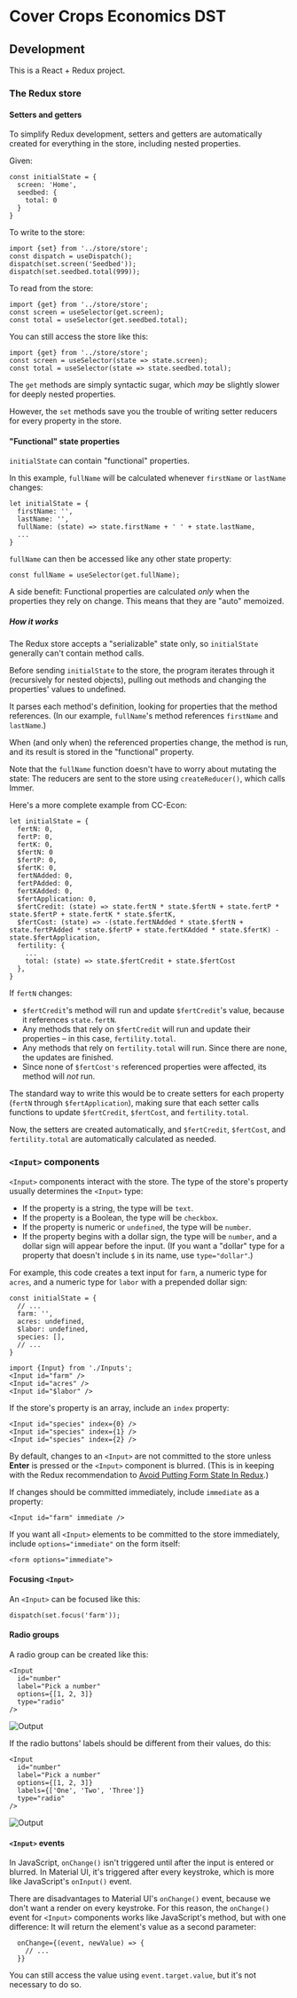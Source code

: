 # Cover Crops Economics DST

## Development ##
This is a React + Redux project.

### The Redux store ###

#### Setters and getters ####
To simplify Redux development, setters and getters are automatically created for everything in the store, including nested properties.

Given:
```
const initialState = {
  screen: 'Home',
  seedbed: {
    total: 0
  }
}
```

To write to the store:
```
import {set} from '../store/store';
const dispatch = useDispatch();
dispatch(set.screen('Seedbed'));
dispatch(set.seedbed.total(999));
```

To read from the store:
```
import {get} from '../store/store';
const screen = useSelector(get.screen);
const total = useSelector(get.seedbed.total);
```

You can still access the store like this:
```
import {get} from '../store/store';
const screen = useSelector(state => state.screen);
const total = useSelector(state => state.seedbed.total);
```

The `get` methods are simply syntactic sugar, which *may* be slightly slower for deeply nested properties.

However, the `set` methods save you the trouble of writing setter reducers for every property in the store.

#### "Functional" state properties ####

`initialState` can contain "functional" properties.

In this example, `fullName` will be calculated whenever `firstName` or `lastName` changes:

```
let initialState = {
  firstName: '',
  lastName: '',
  fullName: (state) => state.firstName + ' ' + state.lastName,
  ...
}
```

`fullName` can then be accessed like any other state property:
```
const fullName = useSelector(get.fullName);
```

A side benefit:  Functional properties are calculated *only* when the properties they rely on change.  This means that they are "auto" memoized.

##### How it works #####

The Redux store accepts a "serializable" state only, so `initialState` generally can't contain method calls.

Before sending `initialState` to the store, the program iterates through it (recursively for nested objects), pulling out methods and changing the properties' values to undefined.

It parses each method's definition, looking for properties that the method references.  (In our example, `fullName`'s method references `firstName` and `lastName`.)

When (and only when) the referenced properties change, the method is run, and its result is stored in the "functional" property.

Note that the `fullName` function doesn't have to worry about mutating the state:  The reducers are sent to the store using `createReducer()`, which calls Immer.

Here's a more complete example from CC-Econ:

```
let initialState = {
  fertN: 0,
  fertP: 0,
  fertK: 0,
  $fertN: 0
  $fertP: 0,
  $fertK: 0,
  fertNAdded: 0,
  fertPAdded: 0,
  fertKAdded: 0,
  $fertApplication: 0,
  $fertCredit: (state) => state.fertN * state.$fertN + state.fertP * state.$fertP + state.fertK * state.$fertK,
  $fertCost: (state) => -(state.fertNAdded * state.$fertN + state.fertPAdded * state.$fertP + state.fertKAdded * state.$fertK) - state.$fertApplication,
  fertility: {
    ...
    total: (state) => state.$fertCredit + state.$fertCost
  },
}
```

If `fertN` changes:

- `$fertCredit`'s method will run and update `$fertCredit`'s value, because it references `state.fertN`.
- Any methods that rely on `$fertCredit` will run and update their properties – in this case, `fertility.total`.
- Any methods that rely on `fertility.total` will run.  Since there are none, the updates are finished.
- Since none of `$fertCost's` referenced properties were affected, its method will *not* run.

The standard way to write this would be to create setters for each property (`fertN` through `$fertApplication`), making sure that each setter calls functions to update `$fertCredit`, `$fertCost`, and `fertility.total`.

Now, the setters are created automatically, and `$fertCredit`, `$fertCost`, and `fertility.total` are automatically calculated as needed.


### `<Input>` components ###

`<Input>` components interact with the store.  The type of the store's property usually determines the `<Input>` type:

- If the property is a string, the type will be `text`.
- If the property is a Boolean, the type will be `checkbox`.
- If the property is numeric or `undefined`, the type will be `number`.
- If the property begins with a dollar sign, the type will be `number`, and a dollar sign will appear before the input.
  (If you want a "dollar" type for a property that doesn't include `$` in its name, use `type="dollar"`.)

For example, this code creates a text input for `farm`, a numeric type for `acres`, and a numeric type for `labor` with a prepended dollar sign:
```
const initialState = {
  // ...
  farm: '',
  acres: undefined,
  $labor: undefined,
  species: [],
  // ...
}

import {Input} from './Inputs';
<Input id="farm" />
<Input id="acres" />
<Input id="$labor" />
```

If the store's property is an array, include an `index` property:
```
<Input id="species" index={0} />
<Input id="species" index={1} />
<Input id="species" index={2} />
```

By default, changes to an `<Input>` are not committed to the store unless **Enter** is pressed or the `<Input>` component is blurred.  (This is in keeping with the Redux recommendation to [Avoid Putting Form State In Redux](https://redux.js.org/style-guide/#avoid-putting-form-state-in-redux).)

If changes should be committed immediately, include `immediate` as a property:
```
<Input id="farm" immediate />
```

If you want all `<Input>` elements to be committed to the store immediately, include `options="immediate"` on the form itself:
```
<form options="immediate">
```

#### Focusing `<Input>` ####
An `<Input>` can be focused like this:
```
dispatch(set.focus('farm'));
```

#### Radio groups ####
A radio group can be created like this:
```
<Input
  id="number"
  label="Pick a number"
  options={[1, 2, 3]}
  type="radio"
/>
```
![Output](https://raw.githubusercontent.com/rickhitchcock/redux-app/master/images/RadioButton1.png)

If the radio buttons' labels should be different from their values, do this:
```
<Input
  id="number"
  label="Pick a number"
  options={[1, 2, 3]}
  labels={['One', 'Two', 'Three']}
  type="radio"
/>
```
![Output](https://raw.githubusercontent.com/rickhitchcock/redux-app/master/images/RadioButton2.png)

#### `<Input>` events ####

In JavaScript, `onChange()` isn't triggered until after the input is entered or blurred.  In Material UI, it's triggered after every keystroke, which is more like JavaScript's `onInput()` event.

There are disadvantages to Material UI's `onChange()` event, because we don't want a render on every keystroke.  For this reason, the `onChange()` event for `<Input>` components works like JavaScript's method, but with one difference:  It will return the element's value as a second parameter:

```
  onChange={(event, newValue) => {
    // ...
  }}
```

You can still access the value using `event.target.value`, but it's not necessary to do so.
